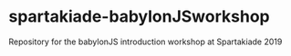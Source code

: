 # spartakiade-babylonJSworkshop
Repository for the babylonJS introduction workshop at Spartakiade 2019

